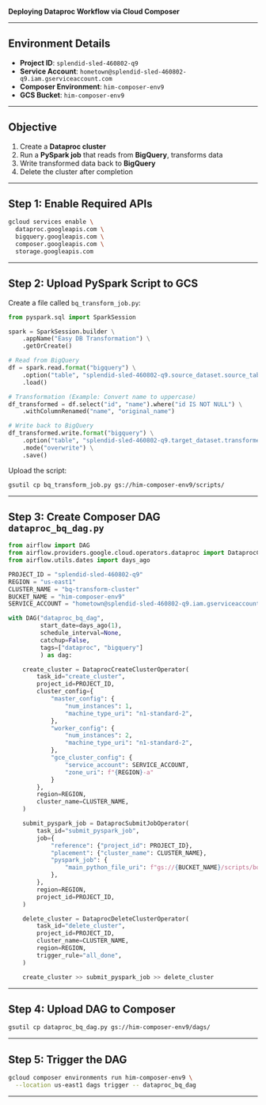 **Deploying Dataproc Workflow via Cloud Composer**

---

## Environment Details

* **Project ID**: `splendid-sled-460802-q9`
* **Service Account**: `hometown@splendid-sled-460802-q9.iam.gserviceaccount.com`
* **Composer Environment**: `him-composer-env9`
* **GCS Bucket**: `him-composer-env9`

---

## Objective

1. Create a **Dataproc cluster**
2. Run a **PySpark job** that reads from **BigQuery**, transforms data
3. Write transformed data back to **BigQuery**
4. Delete the cluster after completion

---

## Step 1: Enable Required APIs

```bash
gcloud services enable \
  dataproc.googleapis.com \
  bigquery.googleapis.com \
  composer.googleapis.com \
  storage.googleapis.com
```

---

## Step 2: Upload PySpark Script to GCS

Create a file called `bq_transform_job.py`:

```python
from pyspark.sql import SparkSession

spark = SparkSession.builder \
    .appName("Easy DB Transformation") \
    .getOrCreate()

# Read from BigQuery
df = spark.read.format("bigquery") \
    .option("table", "splendid-sled-460802-q9.source_dataset.source_table") \
    .load()

# Transformation (Example: Convert name to uppercase)
df_transformed = df.select("id", "name").where("id IS NOT NULL") \
    .withColumnRenamed("name", "original_name")

# Write back to BigQuery
df_transformed.write.format("bigquery") \
    .option("table", "splendid-sled-460802-q9.target_dataset.transformed_table") \
    .mode("overwrite") \
    .save()
```

Upload the script:

```bash
gsutil cp bq_transform_job.py gs://him-composer-env9/scripts/
```

---

## Step 3: Create Composer DAG `dataproc_bq_dag.py`

```python
from airflow import DAG
from airflow.providers.google.cloud.operators.dataproc import DataprocCreateClusterOperator, DataprocDeleteClusterOperator, DataprocSubmitJobOperator
from airflow.utils.dates import days_ago

PROJECT_ID = "splendid-sled-460802-q9"
REGION = "us-east1"
CLUSTER_NAME = "bq-transform-cluster"
BUCKET_NAME = "him-composer-env9"
SERVICE_ACCOUNT = "hometown@splendid-sled-460802-q9.iam.gserviceaccount.com"

with DAG("dataproc_bq_dag",
         start_date=days_ago(1),
         schedule_interval=None,
         catchup=False,
         tags=["dataproc", "bigquery"]
         ) as dag:

    create_cluster = DataprocCreateClusterOperator(
        task_id="create_cluster",
        project_id=PROJECT_ID,
        cluster_config={
            "master_config": {
                "num_instances": 1,
                "machine_type_uri": "n1-standard-2",
            },
            "worker_config": {
                "num_instances": 2,
                "machine_type_uri": "n1-standard-2",
            },
            "gce_cluster_config": {
                "service_account": SERVICE_ACCOUNT,
                "zone_uri": f"{REGION}-a"
            }
        },
        region=REGION,
        cluster_name=CLUSTER_NAME,
    )

    submit_pyspark_job = DataprocSubmitJobOperator(
        task_id="submit_pyspark_job",
        job={
            "reference": {"project_id": PROJECT_ID},
            "placement": {"cluster_name": CLUSTER_NAME},
            "pyspark_job": {
                "main_python_file_uri": f"gs://{BUCKET_NAME}/scripts/bq_transform_job.py"
            },
        },
        region=REGION,
        project_id=PROJECT_ID,
    )

    delete_cluster = DataprocDeleteClusterOperator(
        task_id="delete_cluster",
        project_id=PROJECT_ID,
        cluster_name=CLUSTER_NAME,
        region=REGION,
        trigger_rule="all_done",
    )

    create_cluster >> submit_pyspark_job >> delete_cluster
```

---

## Step 4: Upload DAG to Composer

```bash
gsutil cp dataproc_bq_dag.py gs://him-composer-env9/dags/
```

---

## Step 5: Trigger the DAG

```bash
gcloud composer environments run him-composer-env9 \
  --location us-east1 dags trigger -- dataproc_bq_dag
```

---


